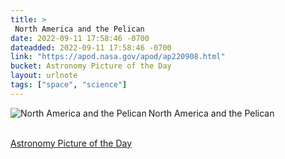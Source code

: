 ```yaml
---
title: > 
 North America and the Pelican
date: 2022-09-11 17:58:46 -0700
dateadded: 2022-09-11 17:58:46 -0700
link: "https://apod.nasa.gov/apod/ap220908.html"
bucket: Astronomy Picture of the Day
layout: urlnote
tags: ["space", "science"]
--- 
```

<p><a href="https://apod.nasa.gov/apod/ap220908.html"><img src="https://apod.nasa.gov/apod/calendar/S_220908.jpg" align="left" alt="North America and the Pelican" border="0" /></a> North America and the Pelican</p><br clear="all"/>
 <!-- end excerpt --> 
<div class='bucket'><a class='internal-link' href='/buckets/astronomy-picture-of-the-day'>Astronomy Picture of the Day</a></div> 
